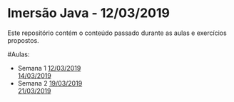 
# Imersão Java - 12/03/2019

Este repositório contém o conteúdo passado durante as aulas e exercícios propostos.

#Aulas:
* Semana 1
[12/03/2019](./aulas/2019_03_12.md)   
[14/03/2019](./aulas/2019_03_14.md)   
* Semana 2
[19/03/2019](./aulas/2019_03_19.md)   
[21/03/2019](./aulas/2019_03_21.md)   